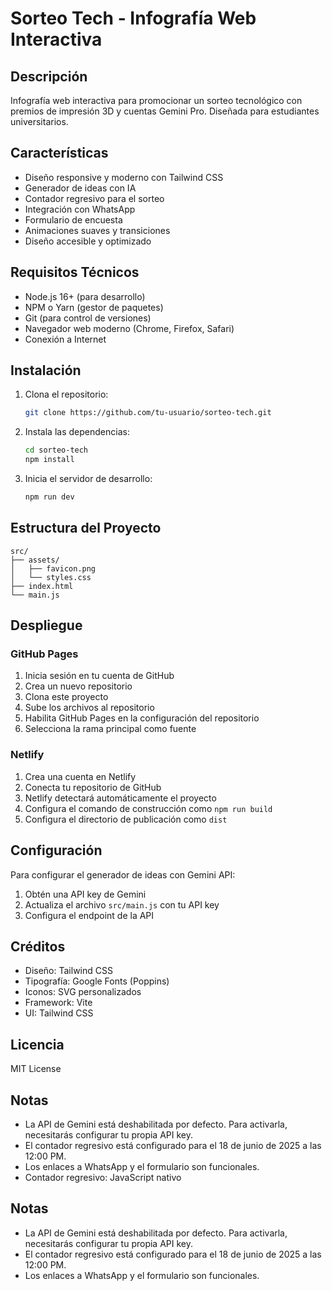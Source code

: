 # Sorteo Tech - Infografía Web Interactiva

## Descripción
Infografía web interactiva para promocionar un sorteo tecnológico con premios de impresión 3D y cuentas Gemini Pro. Diseñada para estudiantes universitarios.

## Características
- Diseño responsive y moderno con Tailwind CSS
- Generador de ideas con IA
- Contador regresivo para el sorteo
- Integración con WhatsApp
- Formulario de encuesta
- Animaciones suaves y transiciones
- Diseño accesible y optimizado

## Requisitos Técnicos
- Node.js 16+ (para desarrollo)
- NPM o Yarn (gestor de paquetes)
- Git (para control de versiones)
- Navegador web moderno (Chrome, Firefox, Safari)
- Conexión a Internet

## Instalación
1. Clona el repositorio:
   ```bash
   git clone https://github.com/tu-usuario/sorteo-tech.git
   ```

2. Instala las dependencias:
   ```bash
   cd sorteo-tech
   npm install
   ```

3. Inicia el servidor de desarrollo:
   ```bash
   npm run dev
   ```

## Estructura del Proyecto
```
src/
├── assets/
│   ├── favicon.png
│   └── styles.css
├── index.html
└── main.js
```

## Despliegue

### GitHub Pages
1. Inicia sesión en tu cuenta de GitHub
2. Crea un nuevo repositorio
3. Clona este proyecto
4. Sube los archivos al repositorio
5. Habilita GitHub Pages en la configuración del repositorio
6. Selecciona la rama principal como fuente

### Netlify
1. Crea una cuenta en Netlify
2. Conecta tu repositorio de GitHub
3. Netlify detectará automáticamente el proyecto
4. Configura el comando de construcción como `npm run build`
5. Configura el directorio de publicación como `dist`

## Configuración
Para configurar el generador de ideas con Gemini API:
1. Obtén una API key de Gemini
2. Actualiza el archivo `src/main.js` con tu API key
3. Configura el endpoint de la API

## Créditos
- Diseño: Tailwind CSS
- Tipografía: Google Fonts (Poppins)
- Iconos: SVG personalizados
- Framework: Vite
- UI: Tailwind CSS

## Licencia
MIT License

## Notas
- La API de Gemini está deshabilitada por defecto. Para activarla, necesitarás configurar tu propia API key.
- El contador regresivo está configurado para el 18 de junio de 2025 a las 12:00 PM.
- Los enlaces a WhatsApp y el formulario son funcionales.
- Contador regresivo: JavaScript nativo

## Notas
- La API de Gemini está deshabilitada por defecto. Para activarla, necesitarás configurar tu propia API key.
- El contador regresivo está configurado para el 18 de junio de 2025 a las 12:00 PM.
- Los enlaces a WhatsApp y el formulario son funcionales.
